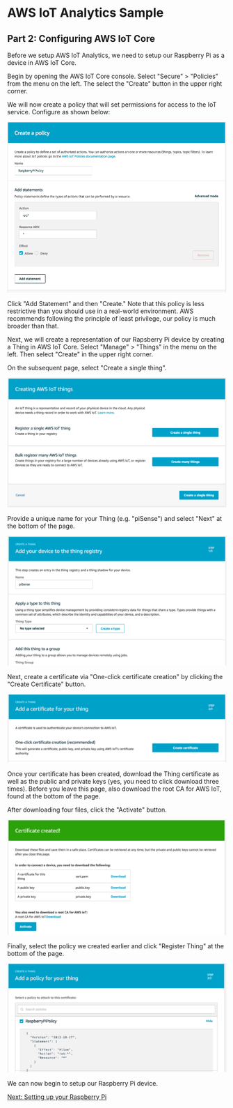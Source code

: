 # AWS IoT Analytics Sample

## Part 2: Configuring AWS IoT Core

Before we setup AWS IoT Analytics, we need to setup our Raspberry Pi as a device in AWS IoT Core.

Begin by opening the AWS IoT Core console. Select "Secure" > "Policies" from the menu on the left. The select the "Create" button in the upper right corner.

We will now create a policy that will set permissions for access to the IoT service. Configure as shown below:

![Create a policy](../images/aws-iot-core-create-policy.png)

Click "Add Statement" and then "Create." Note that this policy is less restrictive than you should use in a real-world environment. AWS recommends following the principle of least privilege, our policy is much broader than that.

Next, we will create a representation of our Rapsberry Pi device by creating a Thing in AWS IoT Core. Select "Manage" > "Things" in the menu on the left. Then select "Create" in the upper right corner.

On the subsequent page, select "Create a single thing".

![Create a Thing](../images/aws-iot-core-create-thing.png)

Provide a unique name for your Thing (e.g. "piSense") and select "Next" at the bottom of the page.

![Name Thing](../images/aws-iot-core-name-thing.png)

Next, create a certificate via "One-click certificate creation" by clicking the "Create Certificate" button.

![Create Certificate](../images/aws-iot-core-create-certificate.png)

Once your certificate has been created, download the Thing certificate as well as the public and private keys (yes, you need to click download three times). Before you leave this page, also download the root CA for AWS IoT, found at the bottom of the page.

After downloading four files, click the "Activate" button.

![Download Certificates](../images/aws-iot-core-download-certificates.png)

Finally, select the policy we created earlier and click "Register Thing" at the bottom of the page.

![Add Policy](../images/aws-iot-core-add-policy.png)

We can now begin to setup our Raspberry Pi device.

[Next: Setting up your Raspberry Pi](3_raspberry_pi.md)
